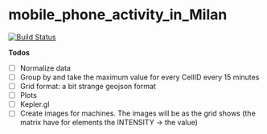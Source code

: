 # mobile_phone_activity_in_Milan

[![Build Status](https://github.com/martina-garavaglia-sdg/mobile_phone_activity_in_Milan.jl/actions/workflows/CI.yml/badge.svg?branch=master)](https://github.com/martina-garavaglia-sdg/mobile_phone_activity_in_Milan.jl/actions/workflows/CI.yml?query=branch%3Amaster)


**Todos**
- [ ] Normalize data
- [ ] Group by and take the maximum value for every CellID every 15 minutes
- [ ] Grid format: a bit strange geojson format
- [ ] Plots
- [ ] Kepler.gl
- [ ] Create images for machines. The images will be as the grid shows (the matrix have for elements the INTENSITY -> the value)
